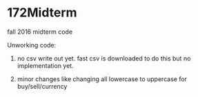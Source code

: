 # 172Midterm
fall 2016 midterm code

Unworking code: 
1) no csv write out yet. fast csv is downloaded to do this but no implementation yet.

2) minor changes like changing all lowercase to uppercase for buy/sell/currency
